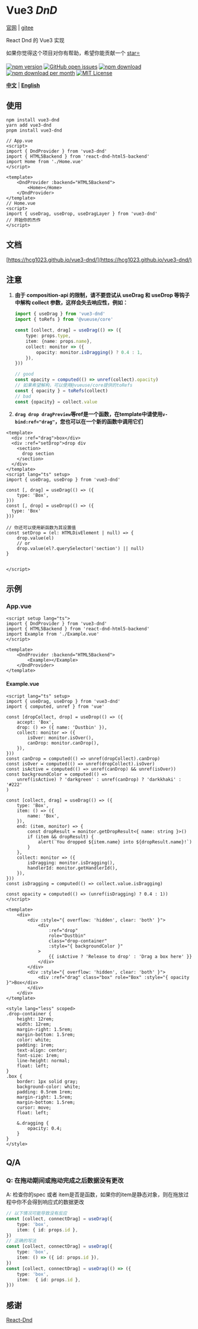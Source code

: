 # Vue3 _DnD_

[官网](https://hcg1023.github.io/vue3-dnd/) | 
[gitee](https://haochenguang.gitee.io/vue3-dnd/)

React Dnd 的 Vue3 实现

如果你觉得这个项目对你有帮助，希望你能贡献一个 [star⭐](https://github.com/hcg1023/vue3-dnd)


[![npm version](https://img.shields.io/npm/v/vue3-dnd.svg?style=flat-square)](https://www.npmjs.com/package/vue3-dnd)
[![GitHub open issues](https://img.shields.io/github/issues/hcg1023/vue3-dnd.svg)](https://github.com/hcg1023/vue3-dnd/issues?q=is%3Aopen+is%3Aissue)
[![npm download](https://img.shields.io/npm/dt/vue3-dnd.svg?maxAge=30)](https://www.npmjs.com/package/vue3-dnd)
[![npm download per month](https://img.shields.io/npm/dm/vue3-dnd.svg?style=flat-square)](https://www.npmjs.com/package/vue3-dnd)
[![MIT License](https://img.shields.io/github/license/hcg1023/vue3-dnd.svg)](https://github.com/hcg1023/vue3-dnd/blob/main/LICENSE)


**[中文](README_ZH.md)** | **[English](README.md)**

## 使用
```
npm install vue3-dnd
yarn add vue3-dnd
pnpm install vue3-dnd
```
```vue
// App.vue
<script>
import { DndProvider } from 'vue3-dnd'
import { HTML5Backend } from 'react-dnd-html5-backend'
import Home from './Home.vue'
</script>

<template>
    <DndProvider :backend="HTML5Backend">
        <Home></Home>
    </DndProvider>
</template>
// Home.vue
<script>
import { useDrag, useDrop, useDragLayer } from 'vue3-dnd'
// 开始你的杰作
</script>
```

## 文档
[https://hcg1023.github.io/vue3-dnd/](https://hcg1023.github.io/vue3-dnd/)

## 注意
1. **由于 composition-api 的限制，请不要尝试从 useDrag 和 useDrop 等钩子中解构 collect 参数，这样会失去响应性，例如：**

    ```ts
    import { useDrag } from 'vue3-dnd'
    import { toRefs } from '@vueuse/core'
    
    const [collect, drag] = useDrag(() => ({
        type: props.type,
        item: {name: props.name},
        collect: monitor => ({
            opacity: monitor.isDragging() ? 0.4 : 1,
        }),
    }))
    
    // good
    const opacity = computed(() => unref(collect).opacity)
    // 如果希望解构，可以使用@vueuse/core提供的toRefs
    const { opacity } = toRefs(collect)
    // bad
    const {opacity} = collect.value
    ```

2. **`drag drop dragPreview`等ref是一个函数，在template中请使用`v-bind:ref="drag"`，您也可以在一个新的函数中调用它们**
```vue
<template>
  <div :ref="drag">box</div>
  <div :ref="setDrop">drop div
    <section>
      drop section
    </section>
  </div>
</template>
<script lang="ts" setup>
import { useDrag, useDrop } from 'vue3-dnd'

const [, drag] = useDrag(() => ({
	type: 'Box',
}))
const [, drop] = useDrop(() => ({
  type: 'Box'
}))

// 你还可以使用新函数为其设置值
const setDrop = (el: HTMLDivElement | null) => {
	drop.value(el)
    // or
	drop.value(el?.querySelector('section') || null)
}


</script>
```

## 示例
### App.vue
```vue
<script setup lang="ts">
import { DndProvider } from 'vue3-dnd'
import { HTML5Backend } from 'react-dnd-html5-backend'
import Example from './Example.vue'
</script>

<template>
    <DndProvider :backend="HTML5Backend">
        <Example></Example>
    </DndProvider>
</template>

```
#### Example.vue
```vue
<script lang="ts" setup>
import { useDrag, useDrop } from 'vue3-dnd'
import { computed, unref } from 'vue'

const [dropCollect, drop] = useDrop(() => ({
	accept: 'Box',
	drop: () => ({ name: 'Dustbin' }),
	collect: monitor => ({
		isOver: monitor.isOver(),
		canDrop: monitor.canDrop(),
	}),
}))
const canDrop = computed(() => unref(dropCollect).canDrop)
const isOver = computed(() => unref(dropCollect).isOver)
const isActive = computed(() => unref(canDrop) && unref(isOver))
const backgroundColor = computed(() =>
	unref(isActive) ? 'darkgreen' : unref(canDrop) ? 'darkkhaki' : '#222'
)

const [collect, drag] = useDrag(() => ({
	type: 'Box',
	item: () => ({
		name: 'Box',
	}),
	end: (item, monitor) => {
		const dropResult = monitor.getDropResult<{ name: string }>()
		if (item && dropResult) {
			alert(`You dropped ${item.name} into ${dropResult.name}!`)
		}
	},
	collect: monitor => ({
		isDragging: monitor.isDragging(),
		handlerId: monitor.getHandlerId(),
	}),
}))
const isDragging = computed(() => collect.value.isDragging)

const opacity = computed(() => (unref(isDragging) ? 0.4 : 1))
</script>

<template>
    <div>
        <div :style="{ overflow: 'hidden', clear: 'both' }">
            <div
                :ref="drop"
                role="Dustbin"
                class="drop-container"
                :style="{ backgroundColor }"
            >
                {{ isActive ? 'Release to drop' : 'Drag a box here' }}
            </div>
        </div>
        <div :style="{ overflow: 'hidden', clear: 'both' }">
            <div :ref="drag" class="box" role="Box" :style="{ opacity }">Box</div>
        </div>
    </div>
</template>

<style lang="less" scoped>
.drop-container {
    height: 12rem;
    width: 12rem;
    margin-right: 1.5rem;
    margin-bottom: 1.5rem;
    color: white;
    padding: 1rem;
    text-align: center;
    font-size: 1rem;
    line-height: normal;
    float: left;
}
.box {
    border: 1px solid gray;
    background-color: white;
    padding: 0.5rem 1rem;
    margin-right: 1.5rem;
    margin-bottom: 1.5rem;
    cursor: move;
    float: left;

    &.dragging {
        opacity: 0.4;
    }
}
</style>
```

## Q/A
### Q: 在拖动期间或拖动完成之后数据没有更改

A: 检查你的spec 或者 item是否是函数，如果你的item是静态对象，则在拖放过程中你不会得到响应式的数据更改

```ts
// 以下情况可能导致没有反应
const [collect, connectDrag] = useDrag({
	type: 'box',
	item: { id: props.id },
})
// 正确的写法
const [collect, connectDrag] = useDrag({
	type: 'box',
	item: () => ({ id: props.id }),
})
const [collect, connectDrag] = useDrag(() => ({
	type: 'box',
	item:  { id: props.id },
}))
```


## 感谢

[React-Dnd](https://github.com/react-dnd/react-dnd)
